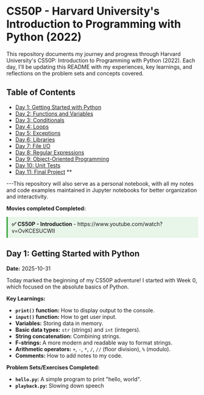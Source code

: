 # CS50P - Harvard University's Introduction to Programming with Python (2022)

This repository documents my journey and progress through Harvard University's CS50P: Introduction to Programming with Python (2022). Each day, I'll be updating this README with my experiences, key learnings, and reflections on the problem sets and concepts covered.

## Table of Contents

- [Day 1: Getting Started with Python](#day-1-getting-started-with-python)
- [Day 2: Functions and Variables](#day-2-functions-and-variables)
- [Day 3: Conditionals](#day-3-conditionals)
- [Day 4: Loops](#day-4-loops)
- [Day 5: Exceptions](#day-5-exceptions)
- [Day 6: Libraries](#day-6-libraries)
- [Day 7: File I/O](#day-7-file-io)
- [Day 8: Regular Expressions](#day-8-regular-expressions)
- [Day 9: Object-Oriented Programming](#day-9-object-oriented-programming)
- [Day 10: Unit Tests](#day-10-unit-tests)
- [Day 11: Final Project](#day-11-final-project)
  \*\*

---This repository will also serve as a personal notebook, with all my notes and code examples maintained in Jupyter notebooks for better organization and interactivity.

**Movies completed Completed:**

<div style="border-left: 4px solid #4CAF50; padding: 10px; background-color: #e8f5e9;">
<b>✅ CS50P - Introduction </b> - https://www.youtube.com/watch?v=OvKCESUCWII
</div>

## Day 1: Getting Started with Python

**Date:** 2025-10-31

Today marked the beginning of my CS50P adventure! I started with Week 0, which focused on the absolute basics of Python.

**Key Learnings:**

- **`print()` function:** How to display output to the console.
- **`input()` function:** How to get user input.
- **Variables:** Storing data in memory.
- **Basic data types:** `str` (strings) and `int` (integers).
- **String concatenation:** Combining strings.
- **F-strings:** A more modern and readable way to format strings.
- **Arithmetic operators:** `+`, `-`, `*`, `/`, `//` (floor division), `%` (modulo).
- **Comments:** How to add notes to my code.

**Problem Sets/Exercises Completed:**

- **`hello.py`:** A simple program to print "hello, world".
- **`playback.py`:** Slowing down speech
